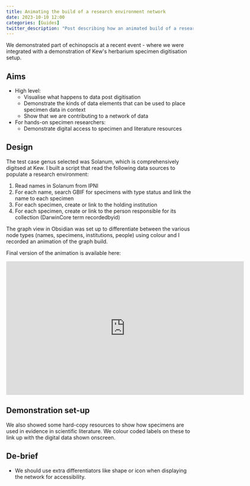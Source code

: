 ```yaml
---
title: Animating the build of a research environment network
date: 2023-10-10 12:00
categories: [Guides]
twitter_description: "Post describing how an animated build of a research environment network was created, as part of a digitisation demonstration."
---
```


We demonstrated part of echinopscis at a recent event - where we were integrated with a demonstration of Kew's herbarium specimen digitisation setup.

## Aims

- High level:
    - Visualise what happens to data post digitisation
    - Demonstrate the kinds of data elements that can be used to place specimen data in context
    - Show that we are contributing to a network of data
- For hands-on specimen researchers:
    - Demonstrate digital access to specimen and literature resources

## Design

The test case genus selected was Solanum, which is comprehensively digitsed at Kew. I built a script that read the following data sources to populate a research environment:

1. Read names in Solanum from IPNI
2. For each name, search GBIF for specimens with type status and link the name to each specimen 
3. For each specimen, create or link to the holding institution
4. For each specimen, create or link to the person responsible for its collection (DarwinCore term recordedbyid)

The graph view in Obsidian was set up to differentiate between the various node types (names, specimens, institutions, people) using colour and I recorded an animation of the graph build.

Final version of the animation is available here:

<iframe src="https://player.vimeo.com/video/756415657?h=7d7fe55587" width="640" height="360" frameborder="0" allow="autoplay; fullscreen; picture-in-picture" allowfullscreen></iframe>

## Demonstration set-up

We also showed some hard-copy resources to show how specimens are used in evidence in scientific literature. We colour coded labels on these to link up with the digital data shown onscreen.

## De-brief

- We should use extra differentiators like shape or icon when displaying the network for accessibility.
